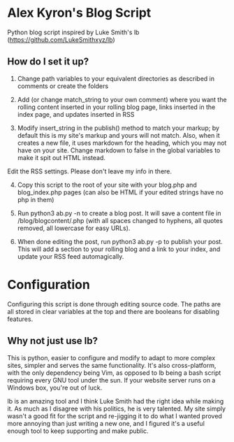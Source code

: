 # Alex Kyron's Blog Script
Python blog script inspired by Luke Smith's lb (https://github.com/LukeSmithxyz/lb)
## How do I set it up?

1. Change path variables to your equivalent directories as described in comments or create the folders

2. Add <!--ab--> (or change match_string to your own comment) where you want the rolling content inserted
in your rolling blog page, links inserted in the index page, and updates inserted in RSS

3. Modify insert_string in the publish() method to match your markup; by default this is my site's markup and
yours will not match. Also, when it creates a new file, it uses markdown for the heading, which you may not have
on your site. Change markdown to false in the global variables to make it spit out HTML instead.

Edit the RSS settings. Please don't leave my info in there.

4. Copy this script to the root of your site with your blog.php and blog_index.php pages
(can also be HTML if your edited strings have no php in them)

5. Run python3 ab.py -n <name> to create a blog post. It will save a content file in
/blog/blogcontent/<name>.php (with all spaces changed to hyphens, all quotes removed, all lowercase for easy
URLs).

6. When done editing the post, run python3 ab.py -p <name> to publish your post. This will add a section to your
rolling blog and a link to your index, and update your RSS feed automagically.

#  Configuration
Configuring this script is done through editing source code. The paths are all stored in clear variables at the top and 
there are booleans for disabling features.

## Why not just use lb?
This is python, easier to configure and modify to adapt to more complex sites, simpler and serves the same functionality.
It's also cross-platform, with the only dependency being Vim, as opposed to lb being a bash script requiring every GNU 
tool under the sun. If your website server runs on a Windows box, you're out of luck.

lb is an amazing tool and I think Luke Smith had the right idea while making it. As much as I disagree with his politics,
he is very talented. My site simply wasn't a good fit for the script and re-jigging it to do what I wanted proved more 
annoying than just writing a new one, and I figured it's a useful enough tool to keep supporting and make public.